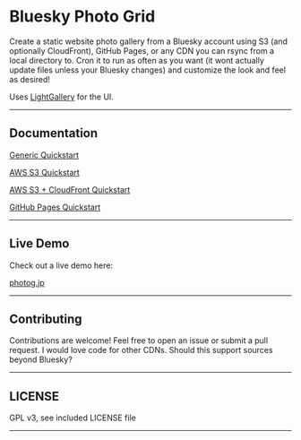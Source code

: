 # Bluesky Photo Grid 

Create a static website photo gallery from a Bluesky account using S3 (and optionally CloudFront), GitHub Pages, or any CDN you can rsync from a local directory to. Cron it to run as often as you want (it wont actually update files unless your Bluesky changes) and customize the look and feel as desired!

Uses [LightGallery](https://github.com/sachinchoolur/lightGallery) for the UI.

---

## Documentation

[Generic Quickstart](docs/README.local.md)

[AWS S3 Quickstart](docs/README.S3.md)

[AWS S3 + CloudFront Quickstart](docs/README.S3+CF.md)

[GitHub Pages Quickstart](docs/README.Github.md)

---

## Live Demo

Check out a live demo here:

[photog.jp](https://photog.jp/)

---

## Contributing

Contributions are welcome! Feel free to open an issue or submit a pull request. I would love code for other CDNs. Should this support sources beyond Bluesky?

---

## LICENSE

GPL v3, see included LICENSE file

---
